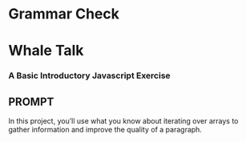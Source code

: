 # Grammar Check
# Whale Talk
### A Basic Introductory Javascript Exercise

## PROMPT
In this project, you’ll use what you know about iterating over arrays to gather information and improve the quality of a paragraph.
